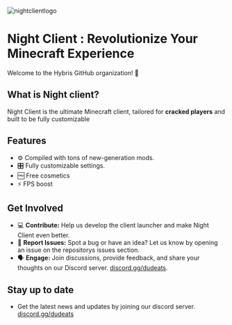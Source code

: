 
![nightclientlogo](https://github.com/user-attachments/assets/52e8c75c-c385-495d-9361-cea6320e013f)


# Night Client : Revolutionize Your Minecraft Experience

Welcome to the Hybris GitHub organization! 🚀

## What is Night client?
Night Client is the ultimate Minecraft client, tailored for **cracked players** and built to be fully customizable

## Features
- ⚙️ Compiled with tons of new-generation mods.
- 🎛️ Fully customizable settings.
- 🆓 Free cosmetics
- ⚡ FPS boost

## Get Involved
- 💻 **Contribute:** Help us develop the client launcher and make Night Client even better.
- 🐛 **Report Issues:** Spot a bug or have an idea? Let us know by opening an issue on the repositorys issues section.
- 🗣️ **Engage:** Join discussions, provide feedback, and share your thoughts on our Discord server. [discord.gg/dudeats](https://discord.gg/dudeats).

## Stay up to date
- Get the latest news and updates by joining our discord server. [discord.gg/dudeats](https://discord.gg/dudeats)


